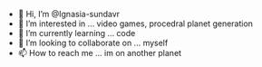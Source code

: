 - 👋 Hi, I’m @Ignasia-sundavr
- 👀 I’m interested in ... video games, procedral planet generation
- 🌱 I’m currently learning ... code 
- 💞️ I’m looking to collaborate on ... myself
- 📫 How to reach me ... im on another planet

<!---
Ignasia-sundavr/Ignasia-sundavr is a ✨ special ✨ repository because its `README.md` (this file) appears on your GitHub profile.
You can click the Preview link to take a look at your changes.
--->
